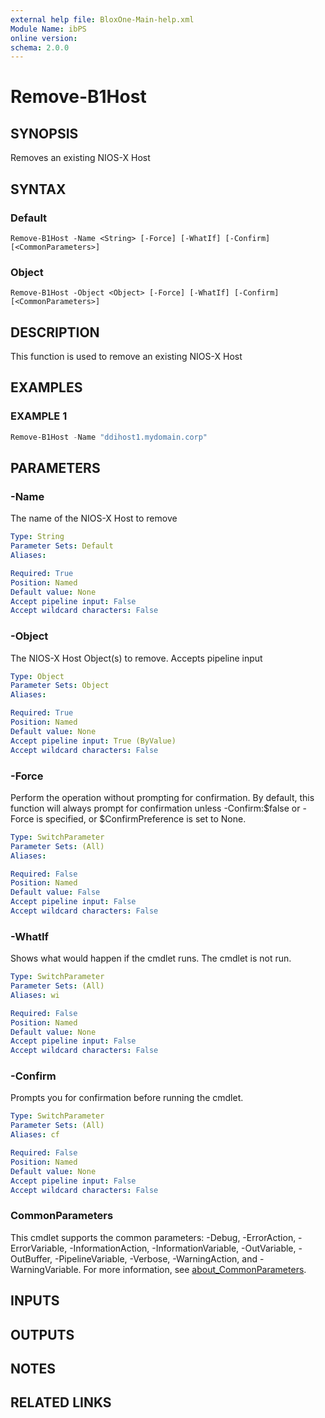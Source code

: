 ```yaml
---
external help file: BloxOne-Main-help.xml
Module Name: ibPS
online version:
schema: 2.0.0
---
```


# Remove-B1Host

## SYNOPSIS
Removes an existing NIOS-X Host

## SYNTAX

### Default
```
Remove-B1Host -Name <String> [-Force] [-WhatIf] [-Confirm] [<CommonParameters>]
```

### Object
```
Remove-B1Host -Object <Object> [-Force] [-WhatIf] [-Confirm] [<CommonParameters>]
```

## DESCRIPTION
This function is used to remove an existing NIOS-X Host

## EXAMPLES

### EXAMPLE 1
```powershell
Remove-B1Host -Name "ddihost1.mydomain.corp"
```

## PARAMETERS

### -Name
The name of the NIOS-X Host to remove

```yaml
Type: String
Parameter Sets: Default
Aliases:

Required: True
Position: Named
Default value: None
Accept pipeline input: False
Accept wildcard characters: False
```

### -Object
The NIOS-X Host Object(s) to remove.
Accepts pipeline input

```yaml
Type: Object
Parameter Sets: Object
Aliases:

Required: True
Position: Named
Default value: None
Accept pipeline input: True (ByValue)
Accept wildcard characters: False
```

### -Force
Perform the operation without prompting for confirmation.
By default, this function will always prompt for confirmation unless -Confirm:$false or -Force is specified, or $ConfirmPreference is set to None.

```yaml
Type: SwitchParameter
Parameter Sets: (All)
Aliases:

Required: False
Position: Named
Default value: False
Accept pipeline input: False
Accept wildcard characters: False
```

### -WhatIf
Shows what would happen if the cmdlet runs.
The cmdlet is not run.

```yaml
Type: SwitchParameter
Parameter Sets: (All)
Aliases: wi

Required: False
Position: Named
Default value: None
Accept pipeline input: False
Accept wildcard characters: False
```

### -Confirm
Prompts you for confirmation before running the cmdlet.

```yaml
Type: SwitchParameter
Parameter Sets: (All)
Aliases: cf

Required: False
Position: Named
Default value: None
Accept pipeline input: False
Accept wildcard characters: False
```

### CommonParameters
This cmdlet supports the common parameters: -Debug, -ErrorAction, -ErrorVariable, -InformationAction, -InformationVariable, -OutVariable, -OutBuffer, -PipelineVariable, -Verbose, -WarningAction, and -WarningVariable. For more information, see [about_CommonParameters](http://go.microsoft.com/fwlink/?LinkID=113216).

## INPUTS

## OUTPUTS

## NOTES

## RELATED LINKS
